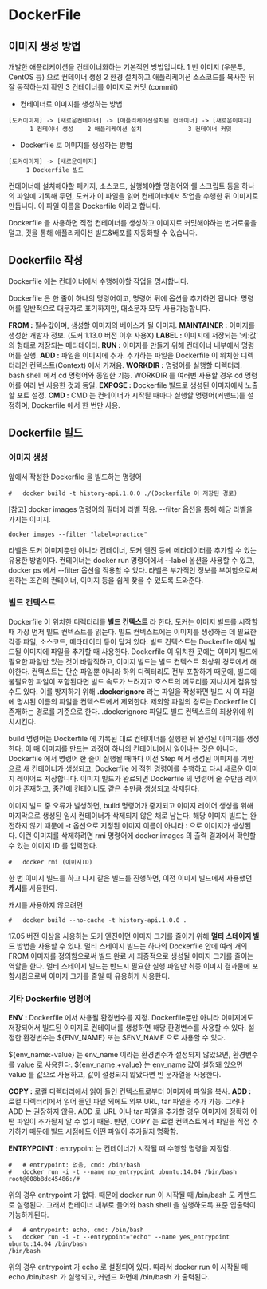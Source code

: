 # DockerFile

## 이미지 생성 방법

개발한 애플리케이션을 컨테이너화하는 기본적인 방법입니다.
1  빈 이미지 (우분투, CentOS 등) 으로 컨테이너 생성
2  환경 설치하고 애플리케이션 소스코드를 복사한 뒤 잘 동작하는지 확인
3  컨테이너를 이미지로 커밋 (commit)

* 컨테이너로 이미지를 생성하는 방법
```
[도커이미지] -> [새로운컨테이너] -> [애플리케이션설치된 컨테이너] -> [새로운이미지]
      1 컨테이너 생성    2 애플리케이션 설치             3 컨테이너 커밋
```                                    

* Dockerfile 로 이미지를 생성하는 방법          
```    
[도커이미지] -> [새로운이미지]
     1 Dockerfile 빌드        
```                 

컨테이너에 설치해야할 패키지, 소스코드, 실행해야할 명령어와 쉘 스크립트 등을 하나의 파일에 기록해 두면, 도커가 이 파일을 읽어 컨테이너에서 작업을 수행한 뒤 이미지로 만듭니다. 이 파일 이름을 Dockerfile 이라고 합니다. 

Dockerfile 을 사용하면 직접 컨테이너를 생성하고 이미지로 커밋해야하는 번거로움을 덜고, 깃을 통해 애플리케이션 빌드&배포를 자동화할 수 있습니다.


## Dockerfile 작성

Dockerfile 에는 컨테이너에서 수행해야할 작업을 명시합니다.

Dockerfile 은 한 줄이 하나의 명령어이고, 명령어 뒤에 옵션을 추가하면 됩니다.
명령어를 일반적으로 대문자로 표기하지만, 대소문자 모두 사용가능합니다.

**FROM :** 필수값이며, 생성할 이미지의 베이스가 될 이미지.
**MAINTAINER :** 이미지를 생성한 개발자 정보. (도커 1.13.0 버전 이후 사용X)
**LABEL :** 이미지에 저장되는 '키:값' 의 형태로 저장되는 메타데이터.
**RUN :** 이미지를 만들기 위해 컨테이너 내부에서 명령어를 실행.
**ADD :** 파일을 이미지에 추가. 추가하는 파일을 Dockerfile 이 위치한 디렉터리인 컨텍스트(Context) 에서 가져옴. 
**WORKDIR :** 명령어를 실행할 디렉터리. bash shell 에서 cd 명령어와 동일한 기능. 
WORKDIR 를 여러번 사용할 경우 cd 명령어를 여러 번 사용한 것과 동일.
**EXPOSE :** Dockerfile 빌드로 생성된 이미지에서 노출할 포트 설정. 
**CMD :** CMD 는 컨테이너가 시작될 때마다 실행할 명령어(커맨드)를 설정하며, Dockerfile 에서 한 번만 사용.


## Dockerfile 빌드

### 이미지 생성
앞에서 작성한 Dockerfile 을 빌드하는 명령어 
```
#   docker build -t history-api.1.0.0 ./(Dockerfile 이 저장된 경로)
```

[참고]
docker images 명령어의 필터에 라벨 적용. 
--filter 옵션을 통해 해당 라벨을 가지는 이미지.
```
docker images --filter "label=practice"
```

라벨은 도커 이미지뿐만 아니라 컨테이너, 도커 엔진 등에 메타데이터를 추가할 수 있는 유용한 방법이다. 컨테이너는 docker run 명령어에서 --label 옵션을 사용할 수 있고, docker ps 에서 --filter 옵션을 적용할 수 있다. 라벨은 부가적인 정보를 부여함으로써 원하는 조건의 컨테이너, 이미지 등을 쉽게 찾을 수 있도록 도와준다.

 ### 빌드 컨텍스트
 
 Dockerfile 이 위치한 디렉터리를 **빌드 컨텍스트** 라 한다.
 도커는 이미지 빌드를 시작할 때 가장 먼저 빌드 컨텍스트를 읽는다.
 빌드 컨텍스트에는 이미지를 생성하는 데 필요한 각종 파일, 소스코드, 메타데이터 등이 담겨 있다.
빌드 컨텍스트는 Dockerfile 에서 빌드될 이미지에 파일을 추가할 때 사용한다.
Dockerfile 이 위치한 곳에는 이미지 빌드에 필요한 파일만 있는 것이 바람직하고, 이미지 빌드는 빌드 컨텍스트 최상위 경로에서 해야한다. 컨텍스트는 단순 파일뿐 아니라 하위 디렉터리도 전부 포함하기 때문에, 빌드에 불필요한 파일이 포함된다면 빌드 속도가 느려지고 호스트의 메모리를 지나치게 점유할 수도 있다.
이를 방지하기 위해 **.dockerignore** 라는 파일을 작성하면 빌드 시 이 파일에 명시된 이름의 파일을 컨텍스트에서 제외한다. 제외할 파일의 경로는 Dockerfile 이 존재하는 경로를 기준으로 한다. .dockerignore 파일도 빌드 컨텍스트의 최상위에 위치시킨다. 

build 명령어는 Dockerfile 에 기록된 대로 컨테이너를 실행한 뒤 완성된 이미지를 생성한다. 이 때 이미지를 만드는 과정이 하나의 컨테이너에서 일어나는 것은 아니다. 
Dockerfile 에서 명령어 한 줄이 실행될 때마다 이전 Step 에서 생성된 이미지를 기반으로 새 컨테이너가 생성되고, Dockerfile 에 적힌 명령어를 수행하고 다시 새로운 이미지 레이어로 저장합니다. 
이미지 빌드가 완료되면 Dockerfile 의 명령어 줄 수만큼 레이어가 존재하고, 중간에 컨테이너도 같은 수만큼 생성되고 삭제된다. 

이미지 빌드 중 오류가 발생하면, build 명령어가 중지되고 이미지 레이어 생성을 위해 마지막으로 생성된 임시 컨테이너가 삭제되지 않은 채로 남는다. 해당 이미지 빌드는 완전하지 않기 때문에 -t 옵션으로 지정된 이미지 이름이 아니라 <none>:<none> 으로 이미지가 생성된다. 이런 이미지를 삭제하려면 rmi 명령어에 docker images 의 출력 결과에서 확인할 수 있는 이미지 ID 를 입력한다.
```
#   docker rmi (이미지ID)
```


한 번 이미지 빌드를 하고 다시 같은 빌드를 진행하면, 이전 이미지 빌드에서 사용했던 **캐시**를 사용한다.

캐시를 사용하지 않으려면 
```
#   docker build --no-cache -t history-api.1.0.0 .
```

17.05 버전 이상을 사용하는 도커 엔진이면 이미지 크기를 줄이기 위해 **멀티 스테이지 빌드** 방법을 사용할 수 있다. 멀티 스테이지 빌드는 하나의 Dockerfile 안에 여러 개의 FROM 이미지를 정의함으로써 빌드 완료 시 최종적으로 생성될 이미지 크기를 줄이는 역할을 한다. 멀티 스테이지 빌드는 반드시 필요한 실행 파일만 최종 이미지 결과물에 포함시킴으로써 이미지 크기를 줄일 때 유용하게 사용한다. 

### 기타 Dockerfile 명령어
**ENV :** Dockerfile 에서 사용될 환경변수를 지정. Dockerfile뿐만 아니라 이미지에도 저장되어서 빌드된 이미지로 컨테이너를 생성하면 해당 환경변수를 사용할 수 있다. 
설정한 환경변수는 ${ENV_NAME} 또는 $ENV_NAME 으로 사용할 수 있다. 

${env_name:-value} 는 env_name 이라는 환경변수가 설정되지 않았으면, 환경변수를 value 로 사용한다. ${env_name:+value} 는 env_name 값이 설정돼 있으면 value 를 값으로 사용하고, 값이 설정되지 않았다면 빈 문자열을 사용한다.

**COPY :** 로컬 디렉터리에서 읽어 들인 컨텍스트로부터 이미지에 파일을 복사.
**ADD :** 로컬 디렉터리에서 읽어 들인 파일 외에도 외부 URL, tar 파일을 추가 가능.
그러나 ADD 는 권장하지 않음. ADD 로 URL 이나 tar 파일을 추가할 경우 이미지에 정확히 어떤 파일이 추가될지 알 수 없기 때문. 반면, COPY 는 로컬 컨텍스트에서 파일을 직접 추가하기 때문에 빌드 시점에도 어떤 파일이 추가될지 명확함.

**ENTRYPOINT :** entrypoint 는 컨테이너가 시작될 때 수행할 명령을 지정함. 
```
#   # entrypoint: 없음, cmd: /bin/bash
#   docker run -i -t --name no_entrypoint ubuntu:14.04 /bin/bash
root@008b8dc45486:/#
```
위의 경우 entrypoint 가 없다. 때문에 docker run 이 시작될 때 /bin/bash 도 커맨드로 실행된다. 그래서 컨테이너 내부로 들어와 bash shell 을 실행하도록 표준 입출력이 가능하게된다.

```
#   # entrypoint: echo, cmd: /bin/bash
$   docker run -i -t --entrypoint="echo" --name yes_entrypoint ubuntu:14.04 /bin/bash
/bin/bash
```
위의 경우 entrypoint 가 echo 로 설정되어 있다. 따라서 docker run 이 시작될 때 
echo /bin/bash 가 실행되고, 커맨드 화면에 /bin/bash 가 출력된다.


<!--stackedit_data:
eyJoaXN0b3J5IjpbLTM1Njc4MDk3OCwtMjE3MjA0Mjc4LC02MT
E5ODAwNjIsLTE1ODY3NzgzMDUsNjMyMTQ0MDQ2LC02NjMxMTAy
NDcsLTExMDAzNzk4ODAsNTMwNDA5NTc3LC0xMDczNDMzMzEzLD
ExOTIxNDY2ODQsLTU4MjczODQ1NiwxODI2NzA0Mjc5LDM1Nzkz
MzYyMywxNDYxMjU4NjAxLC0xOTI5NjczNzM2LDE5MzM2MTgxMy
wtMTQxNTc2MjAyNSw3NDM5Nzk5NDMsLTE4MDY1MjM1NDYsNTY3
ODM4ODFdfQ==
-->